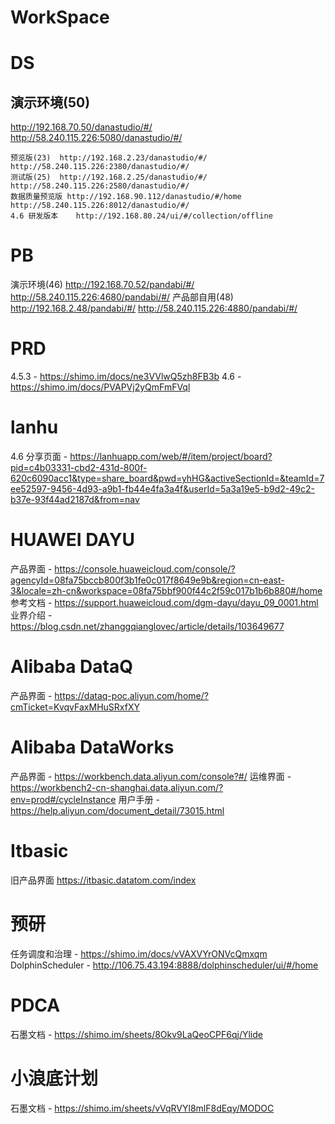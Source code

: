 # WorkSpace

# DS	
  ## 演示环境(50)	 
   http://192.168.70.50/danastudio/#/	 http://58.240.115.226:5080/danastudio/#/
	
	预览版(23)	 http://192.168.2.23/danastudio/#/	 http://58.240.115.226:2380/danastudio/#/
	测试版(25)	 http://192.168.2.25/danastudio/#/	 http://58.240.115.226:2580/danastudio/#/
	数据质量预览版	http://192.168.90.112/danastudio/#/home	http://58.240.115.226:8012/danastudio/#/
	4.6 研发版本	http://192.168.80.24/ui/#/collection/offline	
			
			
			
# PB	
  演示环境(46)	 http://192.168.70.52/pandabi/#/	 http://58.240.115.226:4680/pandabi/#/
	产品部自用(48)	 http://192.168.2.48/pandabi/#/	 http://58.240.115.226:4880/pandabi/#/
			
			
			
# PRD	
  4.5.3	-	https://shimo.im/docs/ne3VVlwQ5zh8FB3b
	4.6	-	https://shimo.im/docs/PVAPVj2yQmFmFVql
			
# lanhu	
  4.6 分享页面	-	https://lanhuapp.com/web/#/item/project/board?pid=c4b03331-cbd2-431d-800f-620c6090acc1&type=share_board&pwd=yhHG&activeSectionId=&teamId=7ee52597-9456-4d93-a9b1-fb44e4fa3a4f&userId=5a3a19e5-b9d2-49c2-b37e-93f44ad2187d&from=nav
			
# HUAWEI DAYU	
  产品界面	-	https://console.huaweicloud.com/console/?agencyId=08fa75bccb800f3b1fe0c017f8649e9b&region=cn-east-3&locale=zh-cn&workspace=08fa75bbf900f44c2f59c017b1b6b880#/home
	参考文档	-	https://support.huaweicloud.com/dgm-dayu/dayu_09_0001.html
	业界介绍	-	https://blog.csdn.net/zhanggqianglovec/article/details/103649677
			
			
			
# Alibaba DataQ	
  产品界面	-	https://dataq-poc.aliyun.com/home/?cmTicket=KvqvFaxMHuSRxfXY
			
			
			
# Alibaba DataWorks	
  产品界面	-	https://workbench.data.aliyun.com/console?#/
	运维界面	-	https://workbench2-cn-shanghai.data.aliyun.com/?env=prod#/cycleInstance
	用户手册	-	https://help.aliyun.com/document_detail/73015.html
			
# Itbasic	
  旧产品界面		https://itbasic.datatom.com/index
			
			
# 预研	
  任务调度和治理	-	https://shimo.im/docs/vVAXVYrONVcQmxqm
	DolphinScheduler	-	http://106.75.43.194:8888/dolphinscheduler/ui/#/home
			
			
# PDCA	
  石墨文档	-	https://shimo.im/sheets/8Okv9LaQeoCPF6qj/Ylide
			
			
# 小浪底计划	
  石墨文档	-	https://shimo.im/sheets/vVqRVYl8mlF8dEqy/MODOC
			

